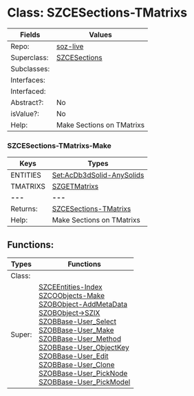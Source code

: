 
# Class:	SZCESections-TMatrixs

| Fields | Values |
| --------- | --------- |
| Repo: | [soz-live](/repos/soz-live.html) |
| Superclass: | [SZCESections](SZCESections.html) |
| Subclasses: |  |
| Interfaces: |  |
| Interfaced: |  |
| Abstract?: | No |
| isValue?: | No |
| Help: | Make Sections on TMatrixs |

### SZCESections-TMatrixs-Make

| Keys | Types |
| --------- | --------- |
| ENTITIES | [Set:AcDb3dSolid-AnySolids](AcDb3dSolid-AnySolids.html) |
| TMATRIXS | [SZGETMatrixs](SZGETMatrixs.html) |
| **---** | **---** |
| Returns: | [SZCESections-TMatrixs](SZCESections-TMatrixs.html) |
| Help: | Make Sections on TMatrixs |


## Functions:

| Types | Functions |
| --------- | --------- |
| Class: |  |
| Super: | [SZCEEntities-Index](SZCEEntities.html) <br> [SZCOObjects-Make](SZCOObjects.html) <br> [SZOBObject-AddMetaData](SZOBObject.html) <br> [SZOBObject->SZIX](SZOBObject.html) <br> [SZOBBase-User_Select](SZOBBase.html) <br> [SZOBBase-User_Make](SZOBBase.html) <br> [SZOBBase-User_Method](SZOBBase.html) <br> [SZOBBase-User_ObjectKey](SZOBBase.html) <br> [SZOBBase-User_Edit](SZOBBase.html) <br> [SZOBBase-User_Clone](SZOBBase.html) <br> [SZOBBase-User_PickNode](SZOBBase.html) <br> [SZOBBase-User_PickModel](SZOBBase.html) |


